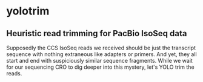 # yolotrim
## Heuristic read trimming for PacBio IsoSeq data

Supposedly the CCS IsoSeq reads we received should be just the transcript sequence with nothing extraneous like adapters or primers. And yet, they all start and end with suspiciously similar sequence fragments. While we wait for our sequencing CRO to dig deeper into this mystery, let's YOLO trim the reads. 

